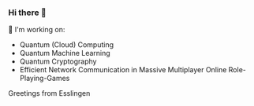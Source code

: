 ### Hi there 👋

🔭 I'm working on:

- Quantum (Cloud) Computing
- Quantum Machine Learning
- Quantum Cryptography
- Efficient Network Communication in Massive Multiplayer Online Role-Playing-Games

Greetings from Esslingen

<!--
**jayef0/jayef0** is a ✨ _special_ ✨ repository because its `README.md` (this file) appears on your GitHub profile.

Here are some ideas to get you started:

- 🔭 I’m currently working on ...
- 🌱 I’m currently learning ...
- 👯 I’m looking to collaborate on ...
- 🤔 I’m looking for help with ...
- 💬 Ask me about ...
- 📫 How to reach me: ...
- 😄 Pronouns: ...
- ⚡ Fun fact: ...
-->
